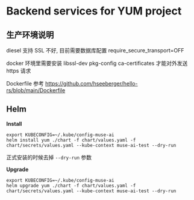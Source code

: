 # Backend services for YUM project

## 生产环境说明

diesel 支持 SSL 不好, 目前需要数据库配置 require_secure_transport=OFF

docker 环境里需要安装 libssl-dev pkg-config ca-certificates 才能对外发送 https 请求

Dockerfile 参考 https://github.com/hseeberger/hello-rs/blob/main/Dockerfile


## Helm

**Install**
```shell
export KUBECONFIG=~/.kube/config-muse-ai
helm install yum ./chart -f chart/values.yaml -f chart/secrets/values.yaml --kube-context muse-ai-test --dry-run
```

正式安装的时候去掉 `--dry-run` 参数

**Upgrade**

```shell
export KUBECONFIG=~/.kube/config-muse-ai
helm upgrade yum ./chart -f chart/values.yaml -f chart/secrets/values.yaml --kube-context muse-ai-test --dry-run
```
